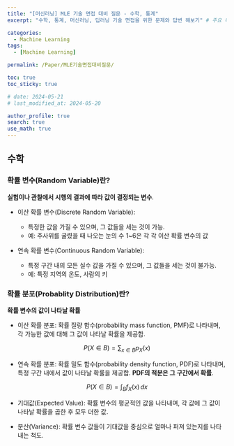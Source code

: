 ```yaml
---
title: "[머신러닝] MLE 기술 면접 대비 질문 - 수학, 통계"
excerpt: "수학, 통계, 머신러닝, 딥러닝 기술 면접을 위한 문제와 답변 해보기" # 주요 내용

categories:
  - Machine Learning
tags:
  - [Machine Learning]

permalink: /Paper/MLE기술면접대비질문/

toc: true
toc_sticky: true

# date: 2024-05-21
# last_modified_at: 2024-05-20

author_profile: true
search: true
use_math: true
---
```


## 수학

### 확률 변수(Random Variable)란?

**실험이나 관찰에서 시행의 결과에 따라 값이 결정되는 변수**.

- 이산 확률 변수(Discrete Random Variable):   
  - 특정한 값을 가질 수 있으며, 그 값들을 세는 것이 가능.   
  - 예: 주사위를 굴렸을 때 나오는 눈의 수 1~6은 각 각 이산 확률 변수의 값

- 연속 확률 변수(Continuous Random Variable):
  - 특정 구간 내의 모든 실수 값을 가질 수 있으며, 그 값들을 세는 것이 불가능.   
  - 예: 특정 지역의 온도, 사람의 키

### 확률 분포(Probablity Distribution)란?

**확률 변수의 값이 나타날 확률**

- 이산 확률 분포: 확률 질량 함수(probability mass function, PMF)로 나타내며, 각 가능한 값에 대해 그 값이 나타날 확률을 제공합.

$$ P(X \in B) = \sum_{x \in B} p_X(x) $$

- 연속 확률 분포: 확률 밀도 함수(probability density function, PDF)로 나타내며, 특정 구간 내에서 값이 나타날 확률을 제공합. **PDF의 적분은 그 구간에서 확률**.

$$ P(X \in B) = \int_B f_X(x) \, dx $$

- 기대값(Expected Value): 확률 변수의 평균적인 값을 나타내며, 각 값에 그 값이 나타날 확률을 곱한 후 모두 더한 값.

- 분산(Variance): 확률 변수 값들이 기대값을 중심으로 얼마나 퍼져 있는지를 나타내는 척도.




<!-- <div align="center">
$$ PE(pos, 2i+1) = \cos\left(\frac{pos}{10000^{\frac{2i}{d_{model}}}}\right) $$
</div> -->
